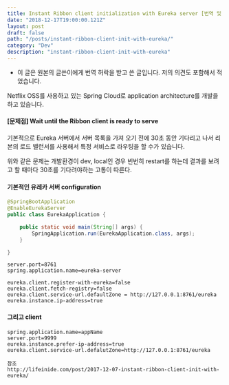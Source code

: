 ```yaml
---
title: Instant Ribbon client initialization with Eureka server [번역 및 참고]
date: "2018-12-17T19:00:00.121Z"
layout: post
draft: false
path: "/posts/instant-ribbon-client-init-with-eureka/"
category: "Dev"
description: "instant-ribbon-client-init-with-eureka"
---
```

* 이 글은 원본의 글쓴이에게 번역 허락을 받고 쓴 글입니다. 저의 의견도 포함해서 적었습니다.

Netflix OSS를 사용하고 있는 Spring Cloud로 application architecture를 개발을 하고 있습니다.

#### [문제점] Wait until the Ribbon client is ready to serve 
기본적으로 Eureka 서버에서 서버 목록을 가져 오기 전에 30초 동안 기다리고 나서 리본의 로드 밸런서를 사용해서 특정 서비스로 라우팅을 할 수가 있습니다.

위와 같은 문제는 개발환경이 dev, local인 경우 빈번히 restart를 하는데 결과를 보려고 할 때마다 30초를 기다려야하는 고통이 따른다.

#### 기본적인 유레카 서버 configuration
```java
@SpringBootApplication
@EnableEurekaServer
public class EurekaApplication {

    public static void main(String[] args) {
        SpringApplication.run(EurekaApplication.class, args);
    }

}

```
```
server.port=8761
spring.application.name=eureka-server

eureka.client.register-with-eureka=false
eureka.client.fetch-registry=false
eureka.client.service-url.defaultZone = http://127.0.0.1:8761/eureka
eureka.instance.ip-address=true

```

#### 그리고 client
```
spring.application.name=appName
server.port=9999
eureka.instance.prefer-ip-address=true
eureka.client.service-url.defalutZone=http://127.0.0.1:8761/eureka

```

```
참조
http://lifeinide.com/post/2017-12-07-instant-ribbon-client-init-with-eureka/
```